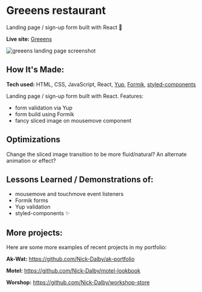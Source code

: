 # Greeens restaurant

Landing page / sign-up form built with React 🥬

**Live site:** [Greeens](https://greeens.netlify.app/)

![greeens landing page screenshot](https://user-images.githubusercontent.com/99472735/195826120-60dd707d-89dd-45ff-983c-b694749186f0.jpeg)


## How It's Made:

**Tech used:** HTML, CSS, JavaScript, React, [Yup](https://github.com/jquense/yup), [Formik](https://github.com/jaredpalmer/formik), [styled-components](https://github.com/styled-components/styled-components)

Landing page / sign-up form built with React.
Features:

- form validation via Yup
- form build using Formik
- fancy sliced image on mousemove component 

## Optimizations

Change the sliced image transition to be more fluid/natural? An alternate animation or effect?

## Lessons Learned / Demonstrations of:

- mousemove and touchmove event listeners
- Formik forms
- Yup validation
- styled-components ✨

## More projects:

Here are some more examples of recent projects in my portfolio:

**Ak-Wat:** https://github.com/Nick-Dalby/ak-portfolio

**Motel:** https://github.com/Nick-Dalby/motel-lookbook

**Worshop:** https://github.com/Nick-Dalby/workshop-store
